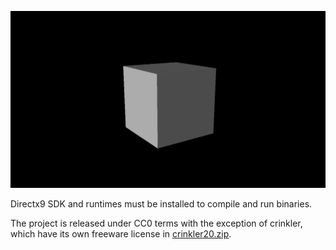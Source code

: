 ![screenshot](scr.png)

Directx9 SDK and runtimes must be installed to compile and run binaries.

The project is released under CC0 terms with the exception of crinkler, which have its own freeware license in [crinkler20.zip](crinkler20.zip).